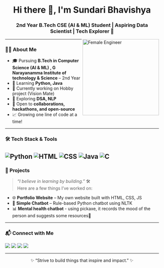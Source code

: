 <h1 align="center">Hi there 👋, I'm Sundari Bhavishya</h1>
<h3 align="center">2nd Year B.Tech CSE (AI & ML) Student | Aspiring Data Scientist | Tech Explorer 🚀</h3>

<img align="right" alt="Female Engineer" width="250" src="https://easy-peasy.ai/cdn-cgi/image/quality=70,format=auto,width=300/https://media.easy-peasy.ai/b25af03d-cc35-4abf-8a59-c122668a89cc/b0bea3c4-618d-451a-99df-9f993f414d0c.png">


---

### 🧑‍💻 About Me

- 🎓 Pursuing **B.Tech in Computer Science (AI & ML) , G Narayanamma Institute of technology & Science** – 2nd Year  
- 🧠 Learning **Python, Java**  
- 🔭 Currently working on Hobby project (Vision Mate)  
- 🌱 Exploring **DSA, NLP**  
- 🤝 Open to **collaborations, hackathons, and open-source**  
- 📈 Growing one line of code at a time!

---

### 🛠️ Tech Stack & Tools

![Python](https://img.shields.io/badge/-Python-3776AB?style=for-the-badge&logo=python&logoColor=white)
![HTML](https://img.shields.io/badge/-HTML5-E34F26?style=for-the-badge&logo=html5&logoColor=white)
![CSS](https://img.shields.io/badge/-CSS3-1572B6?style=for-the-badge&logo=css3)
![Java](https://img.shields.io/badge/-Java-007396?style=for-the-badge&logo=java&logoColor=white)
![C](https://img.shields.io/badge/-C-00599C?style=for-the-badge&logo=c&logoColor=white)
---

### 💼 Projects

> *“I believe in learning by building.”* 🛠️  
Here are a few things I’ve worked on:
 
- 🌐 **Portfolio Website** – My own website built with HTML, CSS, JS  
- 🤖 **Simple Chatbot** – Rule-based Python chatbot using NLTK  
- 📊 **Mental health chatbot** - using pickaxe, it records the mood of the person and suggests some resources🚧

---

### 📬 Connect with Me

<p align="left">
  <a href="mailto:bhavishyasundari@gmail.com"><img src="https://img.shields.io/badge/-Email-D14836?style=for-the-badge&logo=gmail&logoColor=white"/></a>
  <a href="https://linkedin.com/in/Bhavishya Sundari"><img src="https://img.shields.io/badge/-LinkedIn-0A66C2?style=for-the-badge&logo=linkedin&logoColor=white"/></a>
  <a href="https://codeforces.com/profile/bhavishya16"><img src="https://img.shields.io/badge/-Codeforces-1F8ACB?style=for-the-badge&logo=codeforces&logoColor=white"/></a>
  <a href="https://www.codechef.com/users/bhavishya16"><img src="https://img.shields.io/badge/-CodeChef-5B4638?style=for-the-badge&logo=codechef&logoColor=white"/></a>
</p>

---

<p align="center">✨ “Strive to build things that inspire and impact.” ✨</p>
